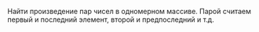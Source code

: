 Найти произведение пар чисел в одномерном массиве. Парой считаем первый и последний элемент, второй и предпоследний и т.д.